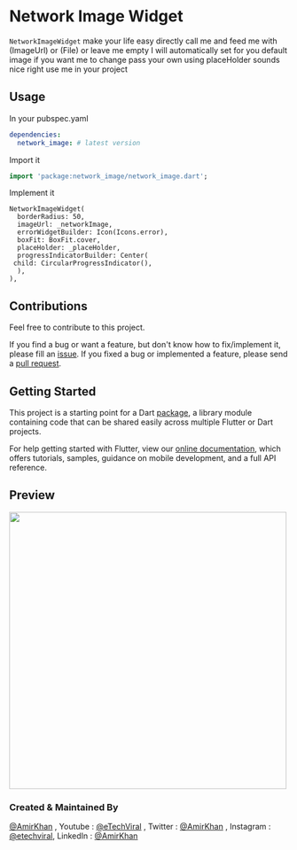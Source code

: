 # Network Image Widget

`NetworkImageWidget` make your life easy directly call me and feed me with (ImageUrl) or (File) or leave me empty I will automatically set for you default image if you want me to change pass your own using placeHolder sounds nice right use me in your project


## Usage
In your pubspec.yaml

```yaml
dependencies:
  network_image: # latest version
```
Import it
```dart
import 'package:network_image/network_image.dart';
```

Implement it

    NetworkImageWidget(  
      borderRadius: 50,  
      imageUrl: _networkImage,  
      errorWidgetBuilder: Icon(Icons.error),  
      boxFit: BoxFit.cover,  
      placeHolder: _placeHolder,  
      progressIndicatorBuilder: Center(  
     child: CircularProgressIndicator(),  
      ),  
    ),

## Contributions

Feel free to contribute to this project.

If you find a bug or want a feature, but don't know how to fix/implement it, please fill an [issue](https://github.com/amirk3321/network-image/issues). If you fixed a bug or implemented a feature, please send a [pull request](https://github.com/amirk3321/network-image/pulls).

## Getting Started

This project is a starting point for a Dart  [package](https://flutter.dev/developing-packages/), a library module containing code that can be shared easily across multiple Flutter or Dart projects.

For help getting started with Flutter, view our  [online documentation](https://flutter.dev/docs), which offers tutorials, samples, guidance on mobile development, and a full API reference.


## Preview

<p float="left">

  <img src="https://user-images.githubusercontent.com/10207753/188986402-26287574-91ba-4697-b1ec-c703f4c39e60.png" height="500" /> 

  <br />
</p>

### Created & Maintained By

[@AmirKhan](https://github.com/amirk3321) , Youtube : [@eTechViral](https://www.youtube.com/c/eTechViral) , Twitter  : [@AmirKhan](https://twitter.com/__amir_khan_?t=nLs3rngLRIkgDvQ7RzXaTA&s=09) , Instagram  : [@etechviral](https://www.instagram.com/etechviral/), LinkedIn : [@AmirKhan](https://www.linkedin.com/in/amir-khan-119542b3)
